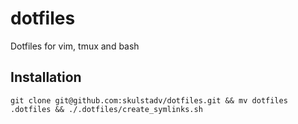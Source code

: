 # dotfiles
Dotfiles for vim, tmux and bash

## Installation

    git clone git@github.com:skulstadv/dotfiles.git && mv dotfiles .dotfiles && ./.dotfiles/create_symlinks.sh
